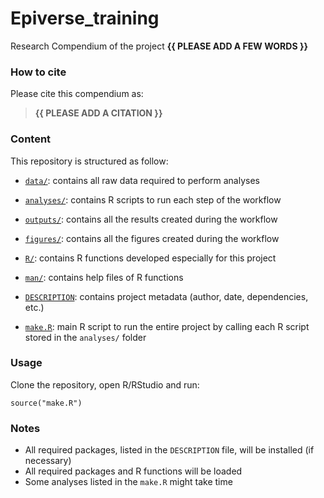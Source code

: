 <!-- README.md is generated from README.Rmd. Please edit that file -->

# Epiverse\_training

<!-- badges: start -->
<!-- badges: end -->

Research Compendium of the project **{{ PLEASE ADD A FEW WORDS }}**

### How to cite

Please cite this compendium as:

> **{{ PLEASE ADD A CITATION }}**

### Content

This repository is structured as follow:

-   [`data/`](https://github.com/emjnixon15/Epiverse_training/tree/master/data):
    contains all raw data required to perform analyses

-   [`analyses/`](https://github.com/emjnixon15/Epiverse_training/tree/main/analyses/):
    contains R scripts to run each step of the workflow

-   [`outputs/`](https://github.com/emjnixon15/Epiverse_training/tree/main/outputs):
    contains all the results created during the workflow

-   [`figures/`](https://github.com/emjnixon15/Epiverse_training/tree/main/figures):
    contains all the figures created during the workflow

-   [`R/`](https://github.com/emjnixon15/Epiverse_training/tree/main/R):
    contains R functions developed especially for this project

-   [`man/`](https://github.com/emjnixon15/Epiverse_training/tree/main/man):
    contains help files of R functions

-   [`DESCRIPTION`](https://github.com/emjnixon15/Epiverse_training/tree/main/DESCRIPTION):
    contains project metadata (author, date, dependencies, etc.)

-   [`make.R`](https://github.com/emjnixon15/Epiverse_training/tree/main/make.R):
    main R script to run the entire project by calling each R script
    stored in the `analyses/` folder

### Usage

Clone the repository, open R/RStudio and run:

    source("make.R")

### Notes

-   All required packages, listed in the `DESCRIPTION` file, will be
    installed (if necessary)
-   All required packages and R functions will be loaded
-   Some analyses listed in the `make.R` might take time
